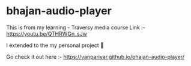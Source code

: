 # bhajan-audio-player
This is from my learning - Traversy media course Link :- https://youtu.be/QTHRWGn_sJw

I extended to the my personal project :slightly_smiling_face:	


Go check it out here :- https://vanpariyar.github.io/bhajan-audio-player/